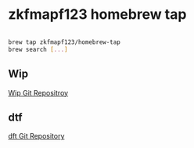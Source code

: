 # zkfmapf123 homebrew tap

```sh

brew tap zkfmapf123/homebrew-tap
brew search [...]

```

## Wip

<a href="https://github.com/zkfmapf123/Wip"> Wip Git Repositroy </a>

## dtf

<a href="https://github.com/zkfmapf123/dtf"> dft Git Repository </a>